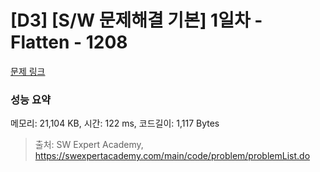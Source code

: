 # [D3] [S/W 문제해결 기본] 1일차 - Flatten - 1208 

[문제 링크](https://swexpertacademy.com/main/code/problem/problemDetail.do?contestProbId=AV139KOaABgCFAYh) 

### 성능 요약

메모리: 21,104 KB, 시간: 122 ms, 코드길이: 1,117 Bytes



> 출처: SW Expert Academy, https://swexpertacademy.com/main/code/problem/problemList.do